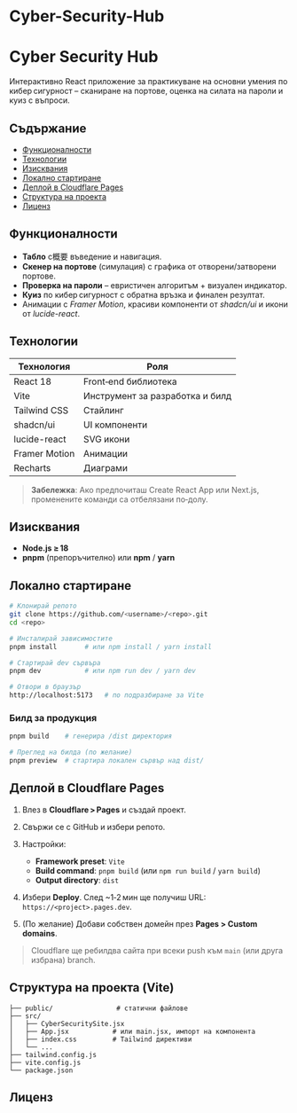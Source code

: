 # Cyber-Security-Hub

# Cyber Security Hub

Интерактивно React приложение за практикуване на основни умения по кибер сигурност – сканиране на портове, оценка на силата на пароли и куиз с въпроси.

## Съдържание

* [Функционалности](#функционалности)
* [Технологии](#технологии)
* [Изисквания](#изисквания)
* [Локално стартиране](#локално-стартиране)
* [Деплой в Cloudflare Pages](#деплой-в-cloudflare-pages)
* [Структура на проекта](#структура-на-проекта)
* [Лиценз](#лиценз)

## Функционалности

* **Табло** с概要 въведение и навигация.
* **Скенер на портове** (симулация) с графика от отворени/затворени портове.
* **Проверка на пароли** – евристичен алгоритъм + визуален индикатор.
* **Куиз** по кибер сигурност с обратна връзка и финален резултат.
* Анимации с *Framer Motion*, красиви компоненти от *shadcn/ui* и икони от *lucide-react*.

## Технологии

| Технология    | Роля                            |
| ------------- | ------------------------------- |
| React 18      | Front‑end библиотека            |
| Vite          | Инструмент за разработка и билд |
| Tailwind CSS  | Стайлинг                        |
| shadcn/ui     | UI компоненти                   |
| lucide-react  | SVG икони                       |
| Framer Motion | Анимации                        |
| Recharts      | Диаграми                        |

> **Забележка**: Ако предпочиташ Create React App или Next.js, променените команди са отбелязани по‑долу.

## Изисквания

* **Node.js ≥ 18**
* **pnpm** (препоръчително) или **npm** / **yarn**

## Локално стартиране

```bash
# Клонирай репото
git clone https://github.com/<username>/<repo>.git
cd <repo>

# Инсталирай зависимостите
pnpm install       # или npm install / yarn install

# Стартирай dev сървъра
pnpm dev           # или npm run dev / yarn dev

# Отвори в браузър
http://localhost:5173   # по подразбиране за Vite
```

### Билд за продукция

```bash
pnpm build    # генерира /dist директория

# Преглед на билда (по желание)
pnpm preview  # стартира локален сървър над dist/
```

## Деплой в Cloudflare Pages

1. Влез в **Cloudflare > Pages** и създай проект.
2. Свържи се с GitHub и избери репото.
3. Настройки:

   * **Framework preset**: `Vite`
   * **Build command**: `pnpm build`
     (или `npm run build` / `yarn build`)
   * **Output directory**: `dist`
4. Избери **Deploy**.
   След \~1‑2 мин ще получиш URL: `https://<project>.pages.dev`.
5. (По желание) Добави собствен домейн през **Pages > Custom domains**.

> Cloudflare ще ребилдва сайта при всеки push към `main` (или друга избрана) branch.

## Структура на проекта (Vite)

```
├── public/                # статични файлове
├── src/
│   ├── CyberSecuritySite.jsx
│   ├── App.jsx           # или main.jsx, импорт на компонента
│   ├── index.css         # Tailwind директиви
│   └── ...
├── tailwind.config.js
├── vite.config.js
└── package.json
```

## Лиценз


